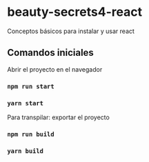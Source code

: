 # beauty-secrets4-react

Conceptos básicos para instalar y usar react

## Comandos iniciales

Abrir el proyecto en el navegador

### `npm run start`
### `yarn start`

Para transpilar: exportar el proyecto
### `npm run build`
### `yarn build`